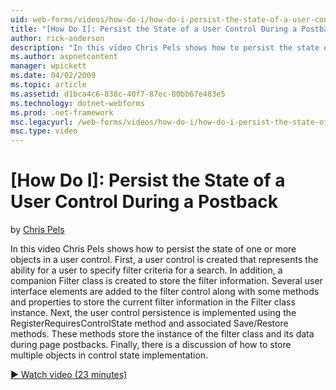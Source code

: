 ```yaml
---
uid: web-forms/videos/how-do-i/how-do-i-persist-the-state-of-a-user-control-during-a-postback
title: "[How Do I]: Persist the State of a User Control During a Postback | Microsoft Docs"
author: rick-anderson
description: "In this video Chris Pels shows how to persist the state of one or more objects in a user control. First, a user control is created that represents the abilit..."
ms.author: aspnetcontent
manager: wpickett
ms.date: 04/02/2009
ms.topic: article
ms.assetid: d1bca4c6-838c-40f7-87ec-80bb67e483e5
ms.technology: dotnet-webforms
ms.prod: .net-framework
msc.legacyurl: /web-forms/videos/how-do-i/how-do-i-persist-the-state-of-a-user-control-during-a-postback
msc.type: video
---
```

[How Do I]: Persist the State of a User Control During a Postback
====================
by [Chris Pels](https://twitter.com/chrispels)

In this video Chris Pels shows how to persist the state of one or more objects in a user control. First, a user control is created that represents the ability for a user to specify filter criteria for a search. In addition, a companion Filter class is created to store the filter information. Several user interface elements are added to the filter control along with some methods and properties to store the current filter information in the Filter class instance. Next, the user control persistence is implemented using the RegisterRequiresControlState method and associated Save/Restore methods. These methods store the instance of the filter class and its data during page postbacks. Finally, there is a discussion of how to store multiple objects in control state implementation.

[&#9654; Watch video (23 minutes)](https://channel9.msdn.com/Blogs/ASP-NET-Site-Videos/how-do-i-persist-the-state-of-a-user-control-during-a-postback)
